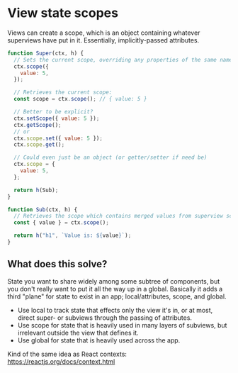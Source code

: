 # View state scopes

Views can create a scope, which is an object containing whatever superviews have put in it. Essentially, implicitly-passed attributes.

```js
function Super(ctx, h) {
  // Sets the current scope, overriding any properties of the same name.
  ctx.scope({
    value: 5,
  });

  // Retrieves the current scope:
  const scope = ctx.scope(); // { value: 5 }

  // Better to be explicit?
  ctx.setScope({ value: 5 });
  ctx.getScope();
  // or
  ctx.scope.set({ value: 5 });
  ctx.scope.get();

  // Could even just be an object (or getter/setter if need be)
  ctx.scope = {
    value: 5,
  };

  return h(Sub);
}

function Sub(ctx, h) {
  // Retrieves the scope which contains merged values from superview scopes.
  const { value } = ctx.scope();

  return h("h1", `Value is: ${value}`);
}
```

## What does this solve?

State you want to share widely among some subtree of components, but you don't really want to put it all the way up in a global. Basically it adds a third "plane" for state to exist in an app; local/attributes, scope, and global.

- Use local to track state that effects only the view it's in, or at most, direct super- or subviews through the passing of attributes.
- Use scope for state that is heavily used in many layers of subviews, but irrelevant outside the view that defines it.
- Use global for state that is heavily used across the app.

Kind of the same idea as React contexts: https://reactjs.org/docs/context.html

